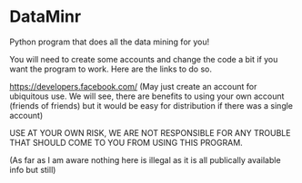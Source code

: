 # DataMinr
Python program that does all the data mining for you!

You will need to create some accounts and change the code a bit if you want the program to work.
Here are the links to do so.

https://developers.facebook.com/
(May just create an account for ubiquitous use. We will see, there are benefits to using your own account
(friends of friends) but it would be easy for distribution if there was a single account)



USE AT YOUR OWN RISK, WE ARE NOT RESPONSIBLE FOR ANY TROUBLE THAT SHOULD COME TO YOU FROM USING
THIS PROGRAM.

(As far as I am aware nothing here is illegal as it is all publically available info but still)
